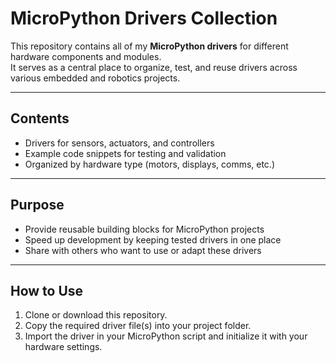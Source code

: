 # MicroPython Drivers Collection

This repository contains all of my **MicroPython drivers** for different hardware components and modules.  
It serves as a central place to organize, test, and reuse drivers across various embedded and robotics projects.

---

## Contents
- Drivers for sensors, actuators, and controllers
- Example code snippets for testing and validation
- Organized by hardware type (motors, displays, comms, etc.)

---

## Purpose
- Provide reusable building blocks for MicroPython projects  
- Speed up development by keeping tested drivers in one place  
- Share with others who want to use or adapt these drivers  

---

## How to Use
1. Clone or download this repository.
2. Copy the required driver file(s) into your project folder.
3. Import the driver in your MicroPython script and initialize it with your hardware settings.


